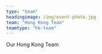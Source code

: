 ```yaml
---
type: "team"
headingimage: /img/event-photo.jpg
team: "Hong Kong Team"
teamtype: "hk-team"
---
```

Our Hong Kong Team